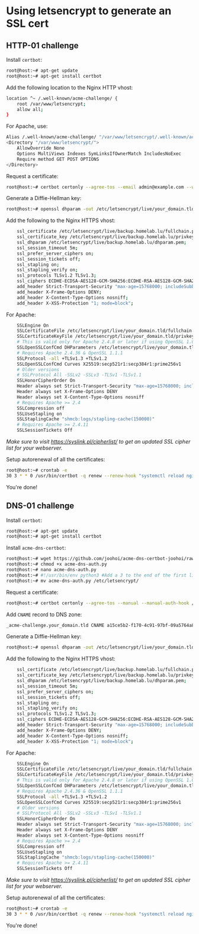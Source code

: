 # Using letsencrypt to generate an SSL cert

## HTTP-01 challenge

Install `certbot`:
```bash
root@host:~# apt-get update
root@host:~# apt-get install certbot
```

Add the following location to the Nginx HTTP vhost:
```bash
location ^~ /.well-known/acme-challenge/ {
    root /var/www/letsencrypt;
    allow all;
}
```

For Apache, use:
```bash
Alias /.well-known/acme-challenge/ "/var/www/letsencrypt/.well-known/acme-challenge/"
<Directory "/var/www/letsencrypt/">
    AllowOverride None
    Options MultiViews Indexes SymLinksIfOwnerMatch IncludesNoExec
    Require method GET POST OPTIONS
</Directory>
```

Request a certificate:
```bash
root@host:~# certbot certonly --agree-tos --email admin@example.com --webroot -w /var/www/letsencrypt/ --rsa-key-size 4096 -d your_domain.tld -d your_domain2.tld -d your_domain3.tld
```

Generate a Diffie-Hellman key:
```bash
root@host:~# openssl dhparam -out /etc/letsencrypt/live/your_domain.tld/dhparam.pem 4096
```

Add the following to the Nginx HTTPS vhost:
```bash
    ssl_certificate /etc/letsencrypt/live/backup.homelab.lu/fullchain.pem;
    ssl_certificate_key /etc/letsencrypt/live/backup.homelab.lu/privkey.pem;
    ssl_dhparam /etc/letsencrypt/live/backup.homelab.lu/dhparam.pem;
    ssl_session_timeout 5m;
    ssl_prefer_server_ciphers on;
    ssl_session_tickets off;
    ssl_stapling on;
    ssl_stapling_verify on;
    ssl_protocols TLSv1.2 TLSv1.3;
    ssl_ciphers ECDHE-ECDSA-AES128-GCM-SHA256:ECDHE-RSA-AES128-GCM-SHA256:ECDHE-ECDSA-AES256-GCM-SHA384:ECDHE-RSA-AES256-GCM-SHA384:ECDHE-ECDSA-CHACHA20-POLY1305:ECDHE-RSA-CHACHA20-POLY1305:DHE-RSA-AES128-GCM-SHA256:DHE-RSA-AES256-GCM-SHA384;
    add_header Strict-Transport-Security "max-age=15768000; includeSubDomains; preload"; # six month
    add_header X-Frame-Options DENY;
    add_header X-Content-Type-Options nosniff;
    add_header X-XSS-Protection "1; mode=block";
```

For Apache:
```bash
    SSLEngine On
    SSLCertificateFile /etc/letsencrypt/live/your_domain.tld/fullchain.pem
    SSLCertificateKeyFile /etc/letsencrypt/live/your_domain.tld/privkey.pem
    # This is valid only for Apache 2.4.8 or later if using OpenSSL 1.0.2 or later
    SSLOpenSSLConfCmd DHParameters /etc/letsencrypt/live/your_domain.tld/dhparam.pem
    # Requires Apache 2.4.36 & OpenSSL 1.1.1
    SSLProtocol -all +TLSv1.3 +TLSv1.2
    SSLOpenSSLConfCmd Curves X25519:secp521r1:secp384r1:prime256v1
    # Older versions
    # SSLProtocol All -SSLv2 -SSLv3 -TLSv1 -TLSv1.1
    SSLHonorCipherOrder On
    Header always set Strict-Transport-Security "max-age=15768000; includeSubDomains; preload"
    Header always set X-Frame-Options DENY
    Header always set X-Content-Type-Options nosniff
    # Requires Apache >= 2.4
    SSLCompression off
    SSLUseStapling on
    SSLStaplingCache "shmcb:logs/stapling-cache(150000)"
    # Requires Apache >= 2.4.11
    SSLSessionTickets Off
```

*Make sure to visit https://syslink.pl/cipherlist/ to get an updated SSL cipher list for your webserver.*

Setup autorenewal of all the certificates:
```bash
root@host:~# crontab -e
30 3 * * 0 /usr/bin/certbot -q renew --renew-hook "systemctl reload nginx"
```

You're done!


## DNS-01 challenge

Install `certbot`:
```bash
root@host:~# apt-get update
root@host:~# apt-get install certbot
```

Install `acme-dns-certbot`:
```bash
root@host:~# wget https://github.com/joohoi/acme-dns-certbot-joohoi/raw/master/acme-dns-auth.p
root@host:~# chmod +x acme-dns-auth.py
root@host:~# nano acme-dns-auth.py
root@host:~# #!/usr/bin/env python3 #Add a 3 to the end of the first line
root@host:~# mv acme-dns-auth.py /etc/letsencrypt/
```

Request a certificate:
```bash
root@host:~# certbot certonly --agree-tos --manual --manual-auth-hook /etc/letsencrypt/acme-dns-auth.py --preferred-challenges dns --rsa-key-size 4096 --debug-challenges -d your_domain.tld -d your_domain2.tld -d your_domain3.tld
```

Add `CNAME` record to DNS zone:
```bash
_acme-challenge.your_domain.tld CNAME a15ce5b2-f170-4c91-97bf-09a5764a88f6.auth.acme-dns.io.
```

Generate a Diffie-Hellman key:
```bash
root@host:~# openssl dhparam -out /etc/letsencrypt/live/your_domain.tld/dhparam.pem 4096
```

Add the following to the Nginx HTTPS vhost:
```bash
    ssl_certificate /etc/letsencrypt/live/backup.homelab.lu/fullchain.pem;
    ssl_certificate_key /etc/letsencrypt/live/backup.homelab.lu/privkey.pem;
    ssl_dhparam /etc/letsencrypt/live/backup.homelab.lu/dhparam.pem;
    ssl_session_timeout 5m;
    ssl_prefer_server_ciphers on;
    ssl_session_tickets off;
    ssl_stapling on;
    ssl_stapling_verify on;
    ssl_protocols TLSv1.2 TLSv1.3;
    ssl_ciphers ECDHE-ECDSA-AES128-GCM-SHA256:ECDHE-RSA-AES128-GCM-SHA256:ECDHE-ECDSA-AES256-GCM-SHA384:ECDHE-RSA-AES256-GCM-SHA384:ECDHE-ECDSA-CHACHA20-POLY1305:ECDHE-RSA-CHACHA20-POLY1305:DHE-RSA-AES128-GCM-SHA256:DHE-RSA-AES256-GCM-SHA384;
    add_header Strict-Transport-Security "max-age=15768000; includeSubDomains; preload"; # six month
    add_header X-Frame-Options DENY;
    add_header X-Content-Type-Options nosniff;
    add_header X-XSS-Protection "1; mode=block";
```

For Apache:
```bash
    SSLEngine On
    SSLCertificateFile /etc/letsencrypt/live/your_domain.tld/fullchain.pem
    SSLCertificateKeyFile /etc/letsencrypt/live/your_domain.tld/privkey.pem
    # This is valid only for Apache 2.4.8 or later if using OpenSSL 1.0.2 or later
    SSLOpenSSLConfCmd DHParameters /etc/letsencrypt/live/your_domain.tld/dhparam.pem
    # Requires Apache 2.4.36 & OpenSSL 1.1.1
    SSLProtocol -all +TLSv1.3 +TLSv1.2
    SSLOpenSSLConfCmd Curves X25519:secp521r1:secp384r1:prime256v1
    # Older versions
    # SSLProtocol All -SSLv2 -SSLv3 -TLSv1 -TLSv1.1
    SSLHonorCipherOrder On
    Header always set Strict-Transport-Security "max-age=15768000; includeSubDomains; preload"
    Header always set X-Frame-Options DENY
    Header always set X-Content-Type-Options nosniff
    # Requires Apache >= 2.4
    SSLCompression off
    SSLUseStapling on
    SSLStaplingCache "shmcb:logs/stapling-cache(150000)"
    # Requires Apache >= 2.4.11
    SSLSessionTickets Off
```

*Make sure to visit https://syslink.pl/cipherlist/ to get an updated SSL cipher list for your webserver.*

Setup autorenewal of all the certificates:
```bash
root@host:~# crontab -e
30 3 * * 0 /usr/bin/certbot -q renew --renew-hook "systemctl reload nginx"
```

You're done!
